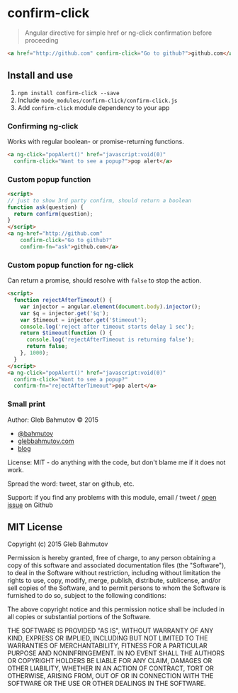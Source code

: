 # confirm-click

> Angular directive for simple href or ng-click confirmation before proceeding

```html
<a href="http://github.com" confirm-click="Go to github?">github.com</a>
```

## Install and use

1. `npm install confirm-click --save`
2. Include `node_modules/confirm-click/confirm-click.js` 
3. Add `confirm-click` module dependency to your app

### Confirming ng-click

Works with regular boolean- or promise-returning functions.

```html
<a ng-click="popAlert()" href="javascript:void(0)"
  confirm-click="Want to see a popup?">pop alert</a>
```

### Custom popup function

```html
<script>
// just to show 3rd party confirm, should return a boolean
function ask(question) {
  return confirm(question);
}
</script>
<a ng-href="http://github.com" 
    confirm-click="Go to github?" 
    confirm-fn="ask">github.com</a>
```

### Custom popup function for ng-click

Can return a promise, should resolve with `false` to stop the action.

```html
<script>
  function rejectAfterTimeout() {
    var injector = angular.element(document.body).injector();
    var $q = injector.get('$q');
    var $timeout = injector.get('$timeout');
    console.log('reject after timeout starts delay 1 sec');
    return $timeout(function () {
      console.log('rejectAfterTimeout is returning false');
      return false;
    }, 1000);
  }
</script>
<a ng-click="popAlert()" href="javascript:void(0)"
  confirm-click="Want to see a popup?"
  confirm-fn="rejectAfterTimeout">pop alert</a>
```

### Small print

Author: Gleb Bahmutov &copy; 2015

* [@bahmutov](https://twitter.com/bahmutov)
* [glebbahmutov.com](http://glebbahmutov.com)
* [blog](http://bahmutov.calepin.co/)

License: MIT - do anything with the code, but don't blame me if it does not work.

Spread the word: tweet, star on github, etc.

Support: if you find any problems with this module, email / tweet /
[open issue](https://github.com/bahmutov/confirm-click/issues) on Github

## MIT License

Copyright (c) 2015 Gleb Bahmutov

Permission is hereby granted, free of charge, to any person
obtaining a copy of this software and associated documentation
files (the "Software"), to deal in the Software without
restriction, including without limitation the rights to use,
copy, modify, merge, publish, distribute, sublicense, and/or sell
copies of the Software, and to permit persons to whom the
Software is furnished to do so, subject to the following
conditions:

The above copyright notice and this permission notice shall be
included in all copies or substantial portions of the Software.

THE SOFTWARE IS PROVIDED "AS IS", WITHOUT WARRANTY OF ANY KIND,
EXPRESS OR IMPLIED, INCLUDING BUT NOT LIMITED TO THE WARRANTIES
OF MERCHANTABILITY, FITNESS FOR A PARTICULAR PURPOSE AND
NONINFRINGEMENT. IN NO EVENT SHALL THE AUTHORS OR COPYRIGHT
HOLDERS BE LIABLE FOR ANY CLAIM, DAMAGES OR OTHER LIABILITY,
WHETHER IN AN ACTION OF CONTRACT, TORT OR OTHERWISE, ARISING
FROM, OUT OF OR IN CONNECTION WITH THE SOFTWARE OR THE USE OR
OTHER DEALINGS IN THE SOFTWARE.
